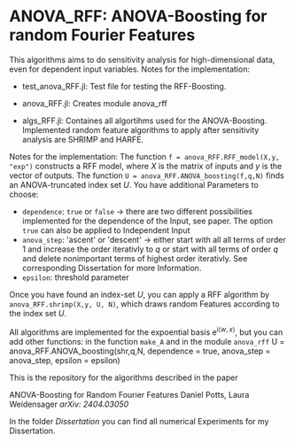 # ANOVA_RFF: ANOVA-Boosting for random Fourier Features
This algorithms aims to do sensitivity analysis for high-dimensional data, even for dependent input variables. 
Notes for the implementation:


- test_anova_RFF.jl:
Test file for testing the RFF-Boosting.

- anova_RFF.jl:
Creates module anova_rff

- algs_RFF.jl:
Containes all algortihms used for the ANOVA-Boosting. Implemented random feature algorithms to apply after sensitivity analysis are SHRIMP and HARFE.


Notes for the implementation:
The function `f = anova_RFF.RFF_model(X,y, "exp")` constructs a RFF model, where $X$ is the matrix of inputs and $y$ is the vector of outputs. 
The function `U = anova_RFF.ANOVA_boosting(f,q,N)` finds an ANOVA-truncated index set $U$. You have additional Parameters to choose:
- `dependence`: `true` or `false` $\rightarrow$ there are two different possibilities implemented for the dependence of the Input, see paper. The option `true` can also be applied to Independent Input
- `anova_step`: 'ascent' or 'descent' $\rightarrow$ either start with all all terms of order $1$ and increase the order iterativly to $q$ or start with all terms of order $q$ and delete nonimportant terms of highest order iterativly. See corresponding Dissertation for more Information.   
- `epsilon`: threshold parameter
 
Once you have found an index-set $U$, you can apply a RFF algorithm by `anova_RFF.shrimp(X,y, U, N)`, which draws random Features according to the index set $U$.



All algorithms are implemented for the expoential basis $\mathrm e ^{\mathrm{i} \langle w, x \rangle}$, but you can add other functions: in the function `make_A` and in the module `anova_rff`
U = anova_RFF.ANOVA_boosting(shr,q,N, dependence = true, anova_step = anova_step, epsilon = epsilon)



This is the repository for the algorithms described in the paper

ANOVA-Boosting for Random Fourier Features
Daniel Potts, Laura Weidensager
*arXiv: 2404.03050*



In the folder *Dissertation* you can find all numerical Experiments for my Dissertation.




